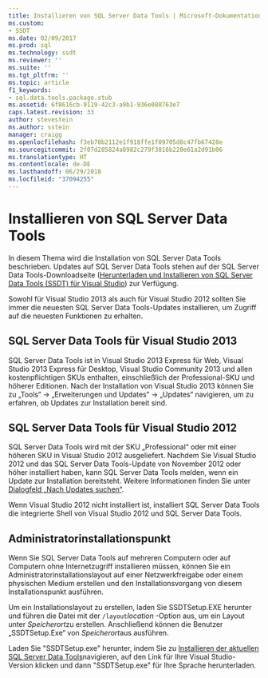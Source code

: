```yaml
---
title: Installieren von SQL Server Data Tools | Microsoft-Dokumentation
ms.custom:
- SSDT
ms.date: 02/09/2017
ms.prod: sql
ms.technology: ssdt
ms.reviewer: ''
ms.suite: ''
ms.tgt_pltfrm: ''
ms.topic: article
f1_keywords:
- sql.data.tools.package.stub
ms.assetid: 6f8616cb-9119-42c3-a9b1-936e088763e7
caps.latest.revision: 33
author: stevestein
ms.author: sstein
manager: craigg
ms.openlocfilehash: f3eb70b2112e1f918ffe1f09705d8c47fb67428e
ms.sourcegitcommit: 2f07d285824a8982c279f3816b220e61a2d91b06
ms.translationtype: HT
ms.contentlocale: de-DE
ms.lasthandoff: 06/29/2018
ms.locfileid: "37094255"
---
```

# <a name="install-sql-server-data-tools"></a>Installieren von SQL Server Data Tools
In diesem Thema wird die Installation von SQL Server Data Tools beschrieben. Updates auf SQL Server Data Tools stehen auf der SQL Server Data Tools-Downloadseite ([Herunterladen und Installieren von SQL Server Data Tools (SSDT) für Visual Studio](http://go.microsoft.com/fwlink/?LinkID=616714)) zur Verfügung.  
  
Sowohl für Visual Studio 2013 als auch für Visual Studio 2012 sollten Sie immer die neuesten SQL Server Data Tools-Updates installieren, um Zugriff auf die neuesten Funktionen zu erhalten.  
  
## <a name="sql-server-data-tools-for-visual-studio-2013"></a>SQL Server Data Tools für Visual Studio 2013  
SQL Server Data Tools ist in Visual Studio 2013 Express für Web, Visual Studio 2013 Express für Desktop, Visual Studio Community 2013 und allen kostenpflichtigen SKUs enthalten, einschließlich der Professional-SKU und höherer Editionen. Nach der Installation von Visual Studio 2013 können Sie zu „Tools“ -> „Erweiterungen und Updates“ -> „Updates“ navigieren, um zu erfahren, ob Updates zur Installation bereit sind.  
  
## <a name="sql-server-data-tools-for-visual-studio-2012"></a>SQL Server Data Tools für Visual Studio 2012  
SQL Server Data Tools wird mit der SKU „Professional“ oder mit einer höheren SKU in Visual Studio 2012 ausgeliefert. Nachdem Sie Visual Studio 2012 und das SQL Server Data Tools-Update von November 2012 oder höher installiert haben, kann SQL Server Data Tools melden, wenn ein Update zur Installation bereitsteht. Weitere Informationen finden Sie unter [Dialogfeld „Nach Updates suchen“](../ssdt/check-for-updates-dialog-box.md).  
  
Wenn Visual Studio 2012 nicht installiert ist, installiert SQL Server Data Tools die integrierte Shell von Visual Studio 2012 und SQL Server Data Tools.  
  
## <a name="administrative-installation-point"></a>Administratorinstallationspunkt  
Wenn Sie SQL Server Data Tools auf mehreren Computern oder auf Computern ohne Internetzugriff installieren müssen, können Sie ein Administratorinstallationslayout auf einer Netzwerkfreigabe oder einem physischen Medium erstellen und den Installationsvorgang von diesem Installationspunkt ausführen.  
  
Um ein Installationslayout zu erstellen, laden Sie SSDTSetup.EXE herunter und führen die Datei mit der `/layout`*location* -Option aus, um ein Layout unter *Speicherort*zu erstellen. Anschließend können die Benutzer „SSDTSetup.Exe“ von *Speicherort*aus ausführen.  
  
Laden Sie "SSDTSetup.exe" herunter, indem Sie zu [Installieren der aktuellen SQL Server Data Tools](http://go.microsoft.com/fwlink/?LinkID=616714)navigieren, auf den Link für Ihre Visual Studio-Version klicken und dann "SSDTSetup.exe" für Ihre Sprache herunterladen.  
  
